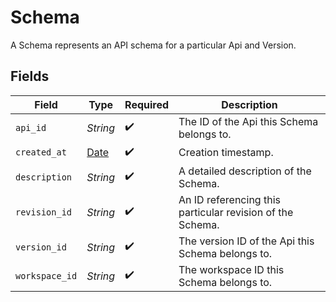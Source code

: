 # Schema

A Schema represents an API schema for a particular Api and Version.


## Fields

| Field                                                                | Type                                                                 | Required                                                             | Description                                                          |
| -------------------------------------------------------------------- | -------------------------------------------------------------------- | -------------------------------------------------------------------- | -------------------------------------------------------------------- |
| `api_id`                                                             | *String*                                                             | :heavy_check_mark:                                                   | The ID of the Api this Schema belongs to.                            |
| `created_at`                                                         | [Date](https://ruby-doc.org/stdlib-2.6.1/libdoc/date/rdoc/Date.html) | :heavy_check_mark:                                                   | Creation timestamp.                                                  |
| `description`                                                        | *String*                                                             | :heavy_check_mark:                                                   | A detailed description of the Schema.                                |
| `revision_id`                                                        | *String*                                                             | :heavy_check_mark:                                                   | An ID referencing this particular revision of the Schema.            |
| `version_id`                                                         | *String*                                                             | :heavy_check_mark:                                                   | The version ID of the Api this Schema belongs to.                    |
| `workspace_id`                                                       | *String*                                                             | :heavy_check_mark:                                                   | The workspace ID this Schema belongs to.                             |